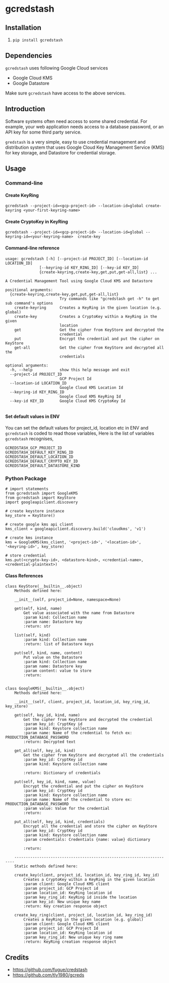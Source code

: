 # gcredstash

## Installation
1. `pip install gcredstash`

## Dependencies
`gcredstash` uses following Google Cloud services
* Google Cloud KMS
* Google Datastore

Make sure `gcredstash` have access to the above services.


## Introduction
Software systems often need access to some shared credential. For example, your web application needs access to a database password, or an API key for some third party service.

`gredstash` is a very simple, easy to use credential management and distribution system that uses Google Cloud Key Management Service (KMS) for key storage, and Datastore for credential storage.

## Usage
### Command-line
#### Create KeyRing
`gcredstash --project-id=<gcp-project-id> --location-id=global create-keyring <your-first-keyring-name>`

#### Create CryptoKey in KeyRing
`gcredstash --project-id=<gcp-project-id> --location-id=global --keyring-id=<your-keyring-name>  create-key `<your-first-key-name>

#### Command-line reference 
```
usage: gcredstash [-h] [--project-id PROJECT_ID] [--location-id LOCATION_ID]
               [--keyring-id KEY_RING_ID] [--key-id KEY_ID]
               {create-keyring,create-key,get,put,get-all,list} ...

A Credential Management Tool using Google Cloud KMS and Datastore

positional arguments:
  {create-keyring,create-key,get,put,get-all,list}
                        Try commands like "gcredstash get -h" to get sub command's options
    create-keyring      Creates a KeyRing in the given location (e.g. global)
    create-key          Creates a CryptoKey within a KeyRing in the given
                        location
    get                 Get the cipher from KeyStore and decrypted the
                        credential
    put                 Encrypt the credential and put the cipher on KeyStore
    get-all             Get the cipher from KeyStore and decrypted all the
                        credentials

optional arguments:
  -h, --help            show this help message and exit
  --project-id PROJECT_ID
                        GCP Project Id
  --location-id LOCATION_ID
                        Google Cloud KMS Location Id
  --keyring-id KEY_RING_ID
                        Google Cloud KMS KeyRing Id
  --key-id KEY_ID       Google Cloud KMS CryptoKey Id


```

#### Set default values in ENV
You can set the default values for project_id, location etc in ENV and `gcredstash` is coded to read those variables,
Here is the list of variables `gcredstash` recognises,

```
GCREDSTASH_GCP_PROJECT_ID
GCREDSTASH_DEFAULT_KEY_RING_ID
GCREDSTASH_DEFAULT_LOCATION_ID
GCREDSTASH_DEFAULT_CRYPTO_KEY_ID
GCREDSTASH_DEFAULT_DATASTORE_KIND
```

### Python Package
```
# import statements
from gcredstash import GoogleKMS
from gcredstash import KeyStore
import googleapiclient.discovery

# create keystore instance
key_store = KeyStore()

# create google kms api client 
kms_client = googleapiclient.discovery.build('cloudkms', 'v1')

# create kms instance
kms = GoogleKMS(kms_client, '<project-id>', '<location-id>', '<keyring-id>', key_store)
 
# store credential
kms.put(<crypto-key-id>, <datastore-kind>, <credential-name>, <credential-plaintext>)

```

#### Class References
```
class KeyStore(__builtin__.object)
    Methods defined here:
    
    __init__(self, project_id=None, namespace=None)
    
    get(self, kind, name)
        Get value associated with the name from Datastore
        :param kind: Collection name
        :param name: Datastore key
        :return: str
    
    list(self, kind)
        :param kind: Collection name
        :return: list of Datastore keys
    
    put(self, kind, name, content)
        Put value on the Datastore
        :param kind: Collection name
        :param name: Datastore key
        :param content: value to store
        :return:


class GoogleKMS(__builtin__.object)
    Methods defined here:
    
    __init__(self, client, project_id, location_id, key_ring_id, key_store)
    
    get(self, key_id, kind, name)
        Get the cipher from KeyStore and decrypted the credential
        :param key_id: CryptKey id
        :param kind: Keystore collection name
        :param name: Name of the credential to fetch ex: PRODUCTION_DATABASE_PASSWORD
        :return: Decrypted text
    
    get_all(self, key_id, kind)
        Get the cipher from KeyStore and decrypted all the credentials
        :param key_id: CryptKey id
        :param kind: Keystore collection name
        
        :return: Dictionary of credentials
    
    put(self, key_id, kind, name, value)
        Encrypt the credential and put the cipher on KeyStore
        :param key_id: CryptKey id
        :param kind: Keystore collection name
        :param name: Name of the credential to store ex: PRODUCTION_DATABASE_PASSWORD
        :param value: Value for the credential
        :return:
    
    put_all(self, key_id, kind, credentials)
        Encrypt all the credential and store the cipher on KeyStore
        :param key_id: CryptKey id
        :param kind: Keystore collection name
        :param credentials: Credentials {name: value} dictionary
        
        :return:
    
    ----------------------------------------------------------------------
    Static methods defined here:
    
    create_key(client, project_id, location_id, key_ring_id, key_id)
        Creates a CryptoKey within a KeyRing in the given location
        :param client: Google Cloud KMS client
        :param project_id: GCP Project id
        :param location_id: KeyRing location id
        :param key_ring_id: KeyRing id inside the location
        :param key_id: New unique key name
        :return: Key creation response object
    
    create_key_ring(client, project_id, location_id, key_ring_id)
        Creates a KeyRing in the given location (e.g. global)
        :param client: Google Cloud KMS client
        :param project_id: GCP Project Id
        :param location_id: KeyRing location id
        :param key_ring_id: New unique key ring name
        :return: KeyRing creation response object
```

## Credits
* https://github.com/fugue/credstash
* https://github.com/tly1980/gcreds
